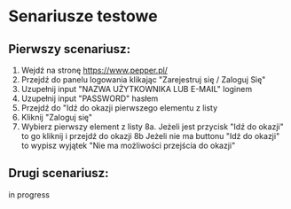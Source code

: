 
# Senariusze testowe

## Pierwszy scenariusz:


1. Wejdź na stronę https://www.pepper.pl/
2. Przejdź do panelu logowania klikając "Zarejestruj się / Zaloguj Się"
3. Uzupełnij input "NAZWA UŻYTKOWNIKA LUB E-MAIL" loginem
4. Uzupełnij input "PASSWORD" hasłem
5. Przejdź do "Idź do okazji pierwszego elementu z listy
6. Kliknij "Zaloguj się"
7. Wybierz pierwszy element z listy
8a. Jeżeli jest przycisk "Idź do okazji" to go kliknij i przejdź do okazji
8b  Jeżeli nie ma buttonu "Idź do okazji" to wypisz wyjątek "Nie ma możliwości przejścia do okazji"


## Drugi scenariusz:


in progress
